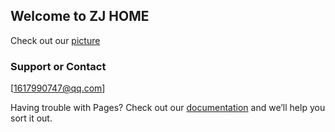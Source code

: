 ## Welcome to ZJ HOME

Check out our [picture](https://img.rruu.net/image/6020c058defac) 
### Support or Contact
[1617990747@qq.com]

Having trouble with Pages? Check out our [documentation](http://wpa.qq.com/msgrd?v=3&uin=1617990747&site=qq&menu=yes)  and we’ll help you sort it out.
